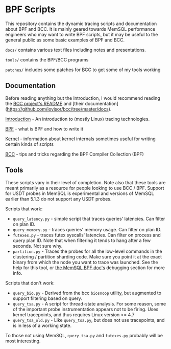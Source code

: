 BPF Scripts
================================================================================

This repository contains the dynamic tracing scripts and documentation about BPF and BCC.
It is mainly geared towards MemSQL performance engineers who may want to write BPF scripts, 
but it may be useful to the general public as some basic examples of BPF and BCC.

`docs/` contains various text files including notes and presentations.

`tools/` contains the BPF/BCC programs

`patches/` includes some patches for BCC to get some of my tools working

Documentation
--------------------------------------------------------------------------------

Before reading anything but the Introduction, I would recommend reading the [BCC
project's README](https://github.com/iovisor/bcc) and [their documentation]
(https://github.com/iovisor/bcc/tree/master/docs). 

[Introduction](docs/01_intro.md) - An introduction to (mostly Linux) tracing
technologies. 

[BPF](docs/02_bpf.md) - what is BPF and how to write it

[Kernel](docs/03_kernel.md) - information about kernel internals sometimes 
useful for writing certain kinds of scripts

[BCC](docs/04_bcc.md) - tips and tricks regarding the BPF Compiler Collection
(BPF)

Tools
--------------------------------------------------------------------------------

These scripts vary in their level of completion. Note also that these tools are
meant primarily as a resource for people looking to use BCC / BPF. Support for 
USDT probes in MemSQL is experimental and versions of MemSQL earlier than 5.1.3
do not support any USDT probes.   

Scripts that work:

* `query_latency.py` - simple script that traces queries' latencies. Can filter
  on plan ID. 
* `query_memory.py` - traces queries' memory usage. Can filter on plan ID.
* `futexes.py` - traces futex syscalls' latencies. Can filter on process and
  query plan ID. Note that when filtering it tends to hang after a few seconds.
  Not sure why.  
* `partition.py` - Traces the probes for all the low-level commands in the 
  clustering / partition sharding code. Make sure you point it at the exact
  binary from which the node you want to trace was launched. See the help for
  this tool, or [the MemSQL BPF doc's](docs/02_bpf.md) debugging section for 
  more info.

Scripts that don't work: 

* `query_bio.py` - Derived from the bcc `biosnoop` utility, but
  augmented to support filtering based on query.  
* `query_tsa.py` - A script for thread-state analysis. For some
  reason, some of the important probe instrumentation appears not to be firing.
  Uses kernel tracepoints, and thus requires Linux version >= 4.7
* `query_tsa_old.py` - Like `query_tsa.py`, but does not use tracepoints, and is
  in less of a working state. 

To those not using MemSQL, `query_tsa.py` and `futexes.py` probably will be most
interesting.
